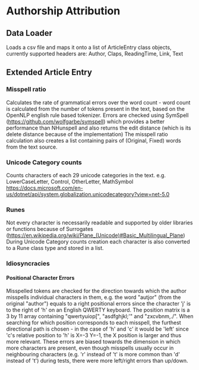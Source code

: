 # Authorship Attribution

## Data Loader
Loads a csv file and maps it onto a list of ArticleEntry class objects, currently supported headers are: Author, Claps, ReadingTime, Link, Text

## Extended Article Entry
### Misspell ratio
Calculates the rate of grammatical errors over the word count - word count is calculated from the number of tokens present in the text, based on the OpenNLP english rule based tokenizer.
Errors are checked using SymSpell (https://github.com/wolfgarbe/symspell) which provides a better performance than NHunspell and also returns the edit distance (which is its delete distance because of the implementation)
The misspell ratio calculation also creates a list containing pairs of (Original, Fixed) words from the text source.
### Unicode Category counts
Counts characters of each 29 unicode categories in the text.
e.g. LowerCaseLetter, Control, OtherLetter, MathSymbol
https://docs.microsoft.com/en-us/dotnet/api/system.globalization.unicodecategory?view=net-5.0
### Runes
Not every character is necessarily readable and supported by older libraries or functions because of Surrogates (https://en.wikipedia.org/wiki/Plane_(Unicode)#Basic_Multilingual_Plane)
During Unicode Category counts creation each character is also converted to a Rune class type and stored in a list.

### Idiosyncracies
#### Positional Character Errors
Misspelled tokens are checked for the direction towards which the author misspells individual characters in them, e.g. the word "autjor" (from the original "author") equals to a right positional errors
since the character 'j' is to the right of 'h' on an English QWERTY keyboard. The position matrix is a 3 by 11 array containing "qwertyuiop[", "asdfghjkl;'" and "zxcvbnm,./". 
When searching for which position corresponds to each misspell, the furthest directional path is chosen - in the case of 'h' and 'c' it would be 'left' since 'c's relative position 
to 'h' is X=-3 Y=-1, the X position is larger and thus more relevant.
These errors are biased towards the dimension in which more characters are present, even though misspells usually occur in neighbouring characters (e.g. 'r' instead of 't' is more common than 'd' instead of 't')
during tests, there were more left/right errors than up/down.